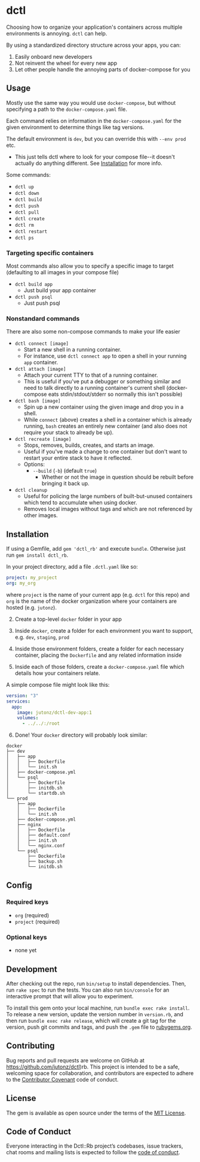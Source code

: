 # dctl

Choosing how to organize your application's containers across multiple environments is annoying. `dctl` can help.

By using a standardized directory structure across your apps, you can:
1. Easily onboard new developers
2. Not reinvent the wheel for every new app
3. Let other people handle the annoying parts of docker-compose for you

## Usage

Mostly use the same way you would use `docker-compose`, but without specifying a path to the `docker-compose.yaml` file.

Each command relies on information in the `docker-compose.yaml` for the given environment to determine things like tag versions.

The default environment is `dev`, but you can override this with `--env prod` etc.
  * This just tells dctl where to look for your compose file--it doesn't actually do anything different. See [Installation](#Installation) for more info.

Some commands:
* `dctl up`
* `dctl down`
* `dctl build`
* `dctl push`
* `dctl pull`
* `dctl create`
* `dctl rm`
* `dctl restart`
* `dctl ps`

### Targeting specific containers

Most commands also allow you to specify a specific image to target (defaulting to all images in your compose file)

* `dctl build app`
  * Just build your app container
* `dctl push psql`
  * Just push psql

### Nonstandard commands

There are also some non-compose commands to make your life easier

* `dctl connect [image]`
  * Start a new shell in a running container.
  * For instance, use `dctl connect app` to open a shell in your running `app` container.
* `dctl attach [image]`
  * Attach your current TTY to that of a running container.
  * This is useful if you've put a debugger or something similar and need to talk directly to a running container's current shell (docker-compose eats stdin/stdout/stderr so normally this isn't possible)
* `dctl bash [image]`
  * Spin up a new container using the given image and drop you in a shell.
  * While `connect` (above) creates a shell in a container which is already running, `bash` creates an entirely new container (and also does not require your stack to already be up).
* `dctl recreate [image]`
  * Stops, removes, builds, creates, and starts an image.
  * Useful if you've made a change to one container but don't want to restart your entire stack to have it reflected.
  * Options:
    * `--build` (`-b`) (default `true`)
      * Whether or not the image in question should be rebuilt before bringing it back up.
* `dctl cleanup`
  * Useful for policing the large numbers of built-but-unused containers which tend to accumulate when using docker.
  * Removes local images without tags and which are not referenced by other images.

## Installation

If using a Gemfile, add `gem 'dctl_rb'` and execute `bundle`. Otherwise just run `gem install dctl_rb`.

In your project directory, add a file `.dctl.yaml` like so:

```yaml
project: my_project
org: my_org
```

where `project` is the name of your current app (e.g. `dctl` for this repo) and `org` is the name of the docker organization where your containers are hosted (e.g. `jutonz`).

2. Create a top-level `docker` folder in your app

3. Inside `docker`, create a folder for each environment you want to support, e.g. `dev`, `staging`, `prod`

4. Inside those environment folders, create a folder for each necessary container, placing the `Dockerfile` and any related information inside

5. Inside each of those folders, create a `docker-compose.yaml` file which details how your containers relate.

A simple compose file might look like this:

```yaml
version: "3"
services:
  app:
    image: jutonz/dctl-dev-app:1
    volumes:
      - ../../:/root
```

6. Done! Your `docker` directory will probably look similar:

```
docker
├── dev
│   ├── app
│   │   ├── Dockerfile
│   │   └── init.sh
│   ├── docker-compose.yml
│   └── psql
│       ├── Dockerfile
│       ├── initdb.sh
│       └── startdb.sh
└── prod
    ├── app
    │   ├── Dockerfile
    │   └── init.sh
    ├── docker-compose.yml
    ├── nginx
    │   ├── Dockerfile
    │   ├── default.conf
    │   ├── init.sh
    │   └── nginx.conf
    └── psql
        ├── Dockerfile
        ├── backup.sh
        └── initdb.sh
```

## Config

### Required keys
  * `org` (required)
  * `project` (required)

### Optional keys
  * none yet

## Development

After checking out the repo, run `bin/setup` to install dependencies. Then, run `rake spec` to run the tests. You can also run `bin/console` for an interactive prompt that will allow you to experiment.

To install this gem onto your local machine, run `bundle exec rake install`. To release a new version, update the version number in `version.rb`, and then run `bundle exec rake release`, which will create a git tag for the version, push git commits and tags, and push the `.gem` file to [rubygems.org](https://rubygems.org).

## Contributing

Bug reports and pull requests are welcome on GitHub at https://github.com/jutonz/dctl)rb. This project is intended to be a safe, welcoming space for collaboration, and contributors are expected to adhere to the [Contributor Covenant](http://contributor-covenant.org) code of conduct.

## License

The gem is available as open source under the terms of the [MIT License](https://opensource.org/licenses/MIT).

## Code of Conduct

Everyone interacting in the Dctl::Rb project’s codebases, issue trackers, chat rooms and mailing lists is expected to follow the [code of conduct](https://github.com/[USERNAME]/dctl-rb/blob/master/CODE_OF_CONDUCT.md).
